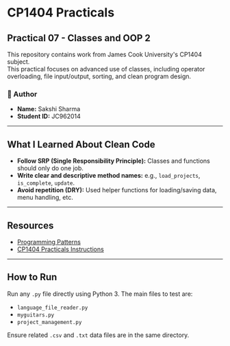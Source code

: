 # CP1404 Practicals
## Practical 07 - Classes and OOP 2

This repository contains work from James Cook University's CP1404 subject.  
This practical focuses on advanced use of classes, including operator overloading, file input/output, sorting, and clean program design.

### 👤 Author
- **Name:** Sakshi Sharma  
- **Student ID:** JC962014

---

##  What I Learned About Clean Code

- **Follow SRP (Single Responsibility Principle):** Classes and functions should only do one job.
- **Write clear and descriptive method names:** e.g., `load_projects`, `is_complete`, `update`.
- **Avoid repetition (DRY):** Used helper functions for loading/saving data, menu handling, etc.

---

##  Resources

- [Programming Patterns](https://github.com/CP1404/cp1404_practicals/wiki/Programming-Patterns)  
- [CP1404 Practicals Instructions](https://github.com/CP1404/cp1404_practicals)

---

##  How to Run

Run any `.py` file directly using Python 3. The main files to test are:

- `language_file_reader.py`
- `myguitars.py`
- `project_management.py`

Ensure related `.csv` and `.txt` data files are in the same directory.
